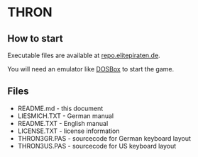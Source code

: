 # THRON

## How to start

Executable files are available at [repo.elitepiraten.de](http://repo.elitepiraten.de/thron3.zip).

You will need an emulator like [DOSBox](https://www.dosbox.com) to start the game.

## Files

* README.md - this document
* LIESMICH.TXT - German manual
* README.TXT - English manual
* LICENSE.TXT - license information
* THRON3GR.PAS - sourcecode for German keyboard layout
* THRON3US.PAS - sourcecode for US keyboard layout
